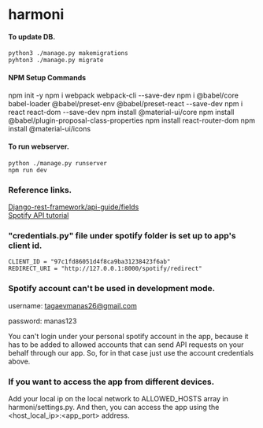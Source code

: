 # harmoni

#### To update DB.
```
python3 ./manage.py makemigrations
pyhton3 ./manage.py migrate
```

#### NPM Setup Commands
npm init -y
npm i webpack webpack-cli --save-dev
npm i @babel/core babel-loader @babel/preset-env @babel/preset-react --save-dev
npm i react react-dom --save-dev
npm install @material-ui/core
npm install @babel/plugin-proposal-class-properties
npm install react-router-dom
npm install @material-ui/icons

#### To run webserver.
```
python ./manage.py runserver
npm run dev
```

### Reference links.
[Django-rest-framework/api-guide/fields](https://www.django-rest-framework.org/api-guide/fields/#charfield)\
[Spotify API tutorial](https://www.youtube.com/watch?v=WAmEZBEeNmg)

### "credentials.py" file under spotify folder is set up to app's client id.
```
CLIENT_ID = "97c1fd86051d4f8ca9ba31238423f6ab"
REDIRECT_URI = "http://127.0.0.1:8000/spotify/redirect"
```

### Spotify account can't be used in development mode.
username: tagaevmanas26@gmail.com

password: manas123

You can't login under your personal spotify account in the app, because it has to be added to allowed accounts that can send API requests on your behalf through our app. So, for in that case just use the account credentials above.

### If you want to access the app from different devices.
Add your local ip on the local network to ALLOWED_HOSTS array in harmoni/settings.py. And then, you can access the app using the <host_local_ip>:<app_port> address.